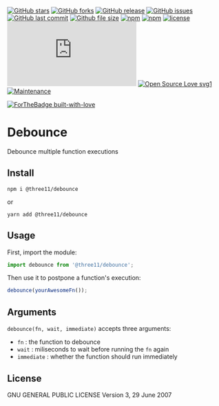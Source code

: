 [![GitHub stars](https://img.shields.io/github/stars/three11/debounce.svg?style=social&label=Stars)](https://github.com/three11/debounce)
[![GitHub forks](https://img.shields.io/github/forks/three11/debounce.svg?style=social&label=Fork)](https://github.com/three11/debounce/network#fork-destination-box)
[![GitHub release](https://img.shields.io/github/release/three11/debounce.svg)](https://github.com/three11/debounce/releases/latest)
[![GitHub issues](https://img.shields.io/github/issues/three11/debounce.svg)](https://github.com/three11/debounce/issues)
[![GitHub last commit](https://img.shields.io/github/last-commit/three11/debounce.svg)](https://github.com/three11/debounce/commits/master)
[![Github file size](https://img.shields.io/github/size/three11/debounce/dist/index.min.js.svg)](https://github.com/three11/debounce/)
[![npm](https://img.shields.io/npm/dt/@three11/debounce.svg)](https://www.npmjs.com/package/@three11/debounce)
[![npm](https://img.shields.io/npm/v/@three11/debounce.svg)](https://www.npmjs.com/package/@three11/debounce)
[![license](https://img.shields.io/github/license/three11/debounce.svg)](https://github.com/three11/debounce)
[![Analytics](https://ga-beacon.appspot.com/UA-83446952-1/github.com/three11/debounce/README.md)](https://github.com/three11/debounce/)
[![Open Source Love svg1](https://badges.frapsoft.com/os/v1/open-source.svg?v=103)](https://github.com/three11/debounce/)
[![Maintenance](https://img.shields.io/badge/Maintained%3F-yes-green.svg)](https://github.com/three11/debounce/graphs/commit-activity)

[![ForTheBadge built-with-love](https://ForTheBadge.com/images/badges/built-with-love.svg)](https://github.com/three11/)

# Debounce

Debounce multiple function executions

## Install

```console
npm i @three11/debounce
```

or

```console
yarn add @three11/debounce
```

## Usage

First, import the module:

```javascript
import debounce from '@three11/debounce';
```

Then use it to postpone a function's execution:

```javascript
debounce(yourAwesomeFn());
```

## Arguments

`debounce(fn, wait, immediate)` accepts three arguments:

*   `fn` : the function to debounce
*   `wait` : miliseconds to wait before running the `fn` again
*   `immediate` : whether the function should run immediately

## License

GNU GENERAL PUBLIC LICENSE Version 3, 29 June 2007

